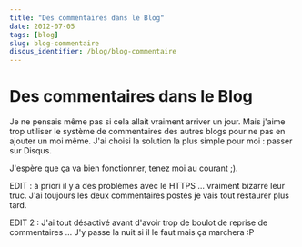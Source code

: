 ```yaml
---
title: "Des commentaires dans le Blog"
date: 2012-07-05
tags: [blog]
slug: blog-commentaire
disqus_identifier: /blog/blog-commentaire
---
```

# Des commentaires dans le Blog

Je ne pensais même pas si cela allait vraiment arriver un jour. Mais j'aime trop utiliser le système de commentaires des autres blogs pour ne pas en ajouter un moi même. J'ai choisi la solution la plus simple pour moi : passer sur Disqus.

J'espère que ça va bien fonctionner, tenez moi au courant ;).

EDIT : à priori il y a des problèmes avec le HTTPS ... vraiment bizarre leur truc. J'ai toujours les deux commentaires postés je vais tout restaurer plus tard.

EDIT 2 : J'ai tout désactivé avant d'avoir trop de boulot de reprise de commentaires ... J'y passe la nuit si il le faut mais ça marchera :P


